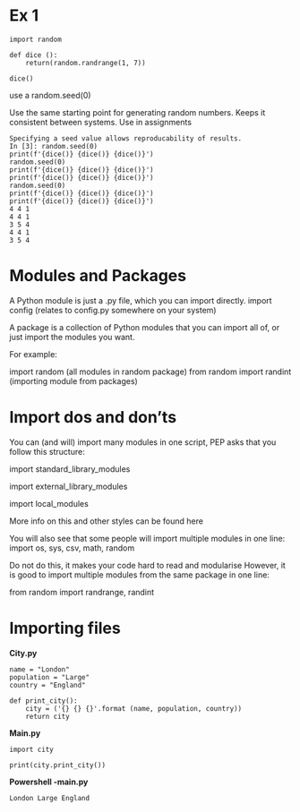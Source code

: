 # Ex 1
```
import random

def dice ():
    return(random.randrange(1, 7))

dice()
```

use a random.seed(0)

Use the same starting point for generating random numbers. Keeps it consistent between systems. Use in assignments

```
Specifying a seed value allows reproducability of results.
In [3]: random.seed(0)
print(f'{dice()} {dice()} {dice()}')
random.seed(0)
print(f'{dice()} {dice()} {dice()}')
print(f'{dice()} {dice()} {dice()}')
random.seed(0)
print(f'{dice()} {dice()} {dice()}')
print(f'{dice()} {dice()} {dice()}')
4 4 1
4 4 1
3 5 4
4 4 1
3 5 4
```
# Modules and Packages

A Python module is just a .py file, which you can import directly.
import config (relates to config.py somewhere on your system)

A package is a collection of Python modules that you can import all of, or just import the
modules you want. 

For example:

import random (all modules in random package)
from random import randint (importing module from packages)

# Import dos and don’ts
You can (and will) import many modules in one script, PEP asks that you follow this structure:

import standard_library_modules

import external_library_modules

import local_modules

More info on this and other styles can be found here

You will also see that some people will import multiple modules in one line:
import os, sys, csv, math, random

Do not do this, it makes your code hard to read and modularise
However, it is good to import multiple modules from the same package in one line:

from random import randrange, randint

# Importing files

**City.py**
```
name = "London"
population = "Large"
country = "England"

def print_city():
    city = ('{} {} {}'.format (name, population, country))
    return city
```

**Main.py**
```
import city

print(city.print_city())
```

**Powershell -main.py**
```
London Large England
```
